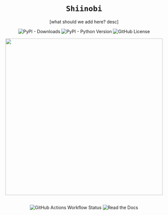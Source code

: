 <div align="center">
  
<h1><code>Shiinobi</code></h1>
<p>[what should we add here? desc]</p>

![PyPI - Downloads](https://img.shields.io/pypi/dm/Shiinobi?style=flat-square&color=%23B8B8C4)
![PyPI - Python Version](https://img.shields.io/pypi/pyversions/Shiinobi?style=flat-square&color=%23B8B8C4)
![GitHub License](https://img.shields.io/github/license/baseplate-admin/Shiinobi?style=flat-square&color=%23B8B8C4)

<img src="https://github.com/user-attachments/assets/3af4e30b-901c-46d7-b7de-077b14204392" style="width: 500px; height: auto;">

<br>
<br>

![GitHub Actions Workflow Status](https://img.shields.io/github/actions/workflow/status/baseplate-admin/Shiinobi/CI.yaml?style=for-the-badge&color=%23B8B8C4)
![Read the Docs](https://img.shields.io/readthedocs/shiinobi?style=for-the-badge&color=%23B8B8C4)

</div>
